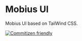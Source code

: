 # Mobius UI

Mobius UI based on TailWind CSS.

[![Commitizen friendly](https://img.shields.io/badge/commitizen-friendly-brightgreen.svg)](http://commitizen.github.io/cz-cli/)
